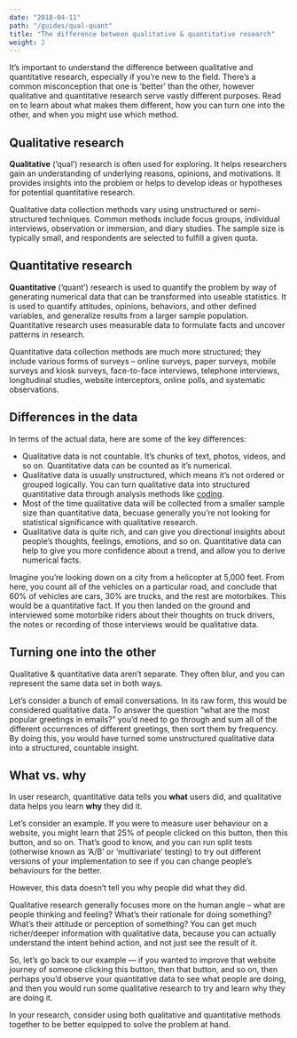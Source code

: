 ```yaml
---
date: "2018-04-11"
path: "/guides/qual-quant"
title: "The difference between qualitative & quantitative research"
weight: 2
---
```


It’s important to understand the difference between qualitative and quantitative research, especially if you’re new to the field. There’s a common misconception that one is ‘better’ than the other, however qualitative and quantitative research serve vastly different purposes. Read on to learn about what makes them different, how you can turn one into the other, and when you might use which method.

## Qualitative research

**Qualitative** (‘qual’) research is often used for exploring. It helps researchers gain an understanding of underlying reasons, opinions, and motivations. It provides insights into the problem or helps to develop ideas or hypotheses for potential quantitative research.

Qualitative data collection methods vary using unstructured or semi-structured techniques. Common methods include focus groups, individual interviews, observation or immersion, and diary studies. The sample size is typically small, and respondents are selected to fulfill a given quota.

## Quantitative research

**Quantitative** (‘quant’) research is used to quantify the problem by way of generating numerical data that can be transformed into useable statistics. It is used to quantify attitudes, opinions, behaviors, and other defined variables, and generalize results from a larger sample population. Quantitative research uses measurable data to formulate facts and uncover patterns in research.

Quantitative data collection methods are much more structured; they include various forms of surveys – online surveys, paper surveys, mobile surveys and kiosk surveys, face-to-face interviews, telephone interviews, longitudinal studies, website interceptors, online polls, and systematic observations.

## Differences in the data

In terms of the actual data, here are some of the key differences:

* Qualitative data is not countable. It’s chunks of text, photos, videos, and so on. Quantitative data can be counted as it’s numerical.
* Qualitative data is usually unstructured, which means it’s not ordered or grouped logically. You can turn qualitative data into structured quantitative data through analysis methods like [coding](<https://en.wikipedia.org/wiki/Coding_(social_sciences)>).
* Most of the time qualitative data will be collected from a smaller sample size than quantitative data, becuase generally you’re not looking for statistical significance with qualitative research.
* Qualitative data is quite rich, and can give you directional insights about people’s thoughts, feelings, emotions, and so on. Quantitative data can help to give you more confidence about a trend, and allow you to derive numerical facts.

Imagine you’re looking down on a city from a helicopter at 5,000 feet. From here, you count all of the vehicles on a particular road, and conclude that 60% of vehicles are cars, 30% are trucks, and the rest are motorbikes. This would be a quantitative fact. If you then landed on the ground and interviewed some motorbike riders about their thoughts on truck drivers, the notes or recording of those interviews would be qualitative data.

## Turning one into the other

Qualitative & quantitative data aren’t separate. They often blur, and you can represent the same data set in both ways.

Let’s consider a bunch of email conversations. In its raw form, this would be considered qualitative data. To answer the question “what are the most popular greetings in emails?” you’d need to go through and sum all of the different occurrences of different greetings, then sort them by frequency. By doing this, you would have turned some unstructured qualitative data into a structured, countable insight.

## What vs. why

In user research, quantitative data tells you **what** users did, and qualitative data helps you learn **why** they did it.

Let’s consider an example. If you were to measure user behaviour on a website, you might learn that 25% of people clicked on this button, then this button, and so on. That’s good to know, and you can run split tests (otherwise known as ‘A/B’ or ‘multivariate’ testing) to try out different versions of your implementation to see if you can change people’s behaviours for the better.

However, this data doesn’t tell you why people did what they did.

Qualitative research generally focuses more on the human angle – what are people thinking and feeling? What’s their rationale for doing something? What’s their attitude or perception of something? You can get much richer/deeper information with qualitative data, because you can actually understand the intent behind action, and not just see the result of it.

So, let’s go back to our example — if you wanted to improve that website journey of someone clicking this button, then that button, and so on, then perhaps you’d observe your quantitative data to see what people are doing, and then you would run some qualitative research to try and learn why they are doing it.

In your research, consider using both qualitative and quantitative methods together to be better equipped to solve the problem at hand.

